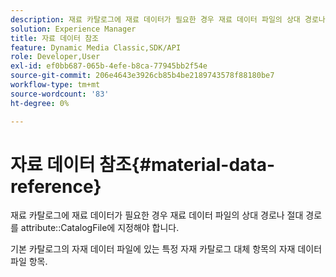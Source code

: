 ```yaml
---
description: 재료 카탈로그에 재료 데이터가 필요한 경우 재료 데이터 파일의 상대 경로나 절대 경로를 CatalogFile 속성에 지정해야 합니다.
solution: Experience Manager
title: 자료 데이터 참조
feature: Dynamic Media Classic,SDK/API
role: Developer,User
exl-id: ef0bb687-065b-4efe-b8ca-77945bb2f54e
source-git-commit: 206e4643e3926cb85b4be2189743578f88180be7
workflow-type: tm+mt
source-wordcount: '83'
ht-degree: 0%

---
```


# 자료 데이터 참조{#material-data-reference}

재료 카탈로그에 재료 데이터가 필요한 경우 재료 데이터 파일의 상대 경로나 절대 경로를 attribute::CatalogFile에 지정해야 합니다.

기본 카탈로그의 자재 데이터 파일에 있는 특정 자재 카탈로그 대체 항목의 자재 데이터 파일 항목.
